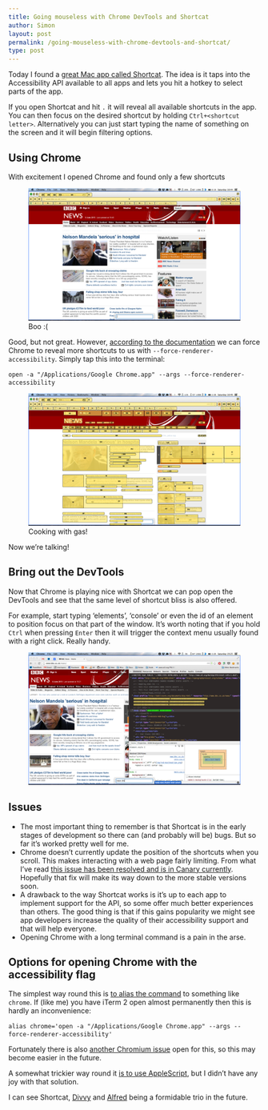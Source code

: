 ```yaml
---
title: Going mouseless with Chrome DevTools and Shortcat
author: Simon
layout: post
permalink: /going-mouseless-with-chrome-devtools-and-shortcat/
type: post
---
```

Today I found a [great Mac app called Shortcat][1]. The idea is it taps into the Accessibility API available to all apps and lets you hit a hotkey to select parts of the app.

If you open Shortcat and hit `.` it will reveal all available shortcuts in the app. You can then focus on the desired shortcut by holding `Ctrl+<shortcut letter>`. Alternatively you can just start typing the name of something on the screen and it will begin filtering options.

## Using Chrome

With excitement I opened Chrome and found only a few shortcuts

<figure class="Figure Figure--vSpaceLrg">
    <a class="Figure-link js-imgPop" href="/assets/images/uploads/2013/06/Screen-Shot-2013-06-08-at-18.44.27.png">
        <img class="Figure-img" src="/assets/images/uploads/2013/06/Screen-Shot-2013-06-08-at-18.44.27.png">
    </a>
    <figcaption class="Figure-caption">
        Boo :(
    </figcaption>
</figure>

Good, but not great. However, [according to the documentation][2] we can force Chrome to reveal more shortcuts to us with `--force-renderer-accessibility`. Simply tap this into the terminal:

    open -a "/Applications/Google Chrome.app" --args --force-renderer-accessibility

<figure class="Figure Figure--vSpaceLrg">
    <a class="Figure-link js-imgPop" href="/assets/images/uploads/2013/06/Screen-Shot-2013-06-08-at-18.46.14.png">
        <img class="Figure-img" src="/assets/images/uploads/2013/06/Screen-Shot-2013-06-08-at-18.46.14.png">
    </a>
    <figcaption class="Figure-caption">
        Cooking with gas!
    </figcaption>
</figure>

Now we&#8217;re talking!

## Bring out the DevTools

Now that Chrome is playing nice with Shortcat we can pop open the DevTools and see that the same level of shortcut bliss is also offered.

For example, start typing &#8216;elements&#8217;, &#8216;console&#8217; or even the id of an element to position focus on that part of the window. It&#8217;s worth noting that if you hold `Ctrl` when pressing `Enter` then it will trigger the context menu usually found with a right click. Really handy.

<figure class="Figure Figure--vSpaceLrg">
    <a class="Figure-link js-imgPop" href="/assets/images/uploads/2013/06/Screen-Shot-2013-06-08-at-19.25.40.png">
        <img class="Figure-img" src="/assets/images/uploads/2013/06/Screen-Shot-2013-06-08-at-19.25.40.png">
    </a>
</figure>

## Issues

*   The most important thing to remember is that Shortcat is in the early stages of development so there can (and probably will be) bugs. But so far it&#8217;s worked pretty well for me.
*   Chrome doesn&#8217;t currently update the position of the shortcuts when you scroll. This makes interacting with a web page fairly limiting. From what I&#8217;ve read [this issue has been resolved and is in Canary currently][3]. Hopefully that fix will make its way down to the more stable versions soon.
*   A drawback to the way Shortcat works is it&#8217;s up to each app to implement support for the API, so some offer much better experiences than others. The good thing is that if this gains popularity we might see app developers increase the quality of their accessibility support and that will help everyone.
*   Opening Chrome with a long terminal command is a pain in the arse.

## Options for opening Chrome with the accessibility flag

The simplest way round this is [to alias the command][4] to something like `chrome`. If (like me) you have iTerm 2 open almost permanently then this is hardly an inconvenience:

    alias chrome='open -a "/Applications/Google Chrome.app" --args --force-renderer-accessibility'

Fortunately there is also [another Chromium issue][5] open for this, so this may become easier in the future.

A somewhat trickier way round it [is to use AppleScript][6], but I didn&#8217;t have any joy with that solution.

I can see Shortcat, [Divvy][7] and [Alfred][8] being a formidable trio in the future.

 [1]: http://shortcatapp.com/
 [2]: http://shortcatapp.com/readme.html
 [3]: https://code.google.com/p/chromium/issues/detail?id=222636
 [4]: http://www.moncefbelyamani.com/create-aliases-in-bash-profile-to-assign-shortcuts-for-common-terminal-commands/
 [5]: https://code.google.com/p/chromium/issues/detail?id=181531
 [6]: http://productforums.google.com/forum/#!msg/chrome/_CnkF0tj6xk/yynqSTnTNnUJ
 [7]: http://mizage.com/divvy/
 [8]: http://www.alfredapp.com/

